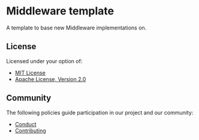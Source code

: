 # Middleware template

A template to base new Middleware implementations on.

## License

Licensed under your option of:

* [MIT License](../../LICENSE-MIT)
* [Apache License, Version 2.0](../../LICENSE-APACHE)

## Community

The following policies guide participation in our project and our community:

* [Conduct](../../CODE_OF_CONDUCT.md)
* [Contributing](../../CONTRIBUTING.md)
